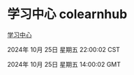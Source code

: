 # 学习中心 colearnhub
[学习中心](http://219.139.199.238:56308/colearnhub/)

2024年 10月 25日 星期五 22:00:02 CST

2024年 10月 25日 星期五 14:00:02 GMT
